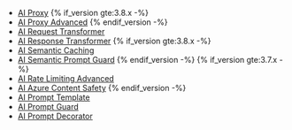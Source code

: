 * [AI Proxy](/hub/kong-inc/ai-proxy/)
{% if_version gte:3.8.x -%} 
* [AI Proxy Advanced](/hub/kong-inc/ai-proxy-advanced/) <span class="badge enterprise"></span>
{% endif_version -%}
* [AI Request Transformer](/hub/kong-inc/ai-request-transformer/)
* [AI Response Transformer](/hub/kong-inc/ai-response-transformer/)
{% if_version gte:3.8.x -%} 
* [AI Semantic Caching](/hub/kong-inc/ai-semantic-cache/) <span class="badge enterprise"></span>
* [AI Semantic Prompt Guard](/hub/kong-inc/ai-semantic-prompt-guard/) <span class="badge enterprise"></span>
{% endif_version -%}
{% if_version gte:3.7.x -%} 
* [AI Rate Limiting Advanced](/hub/kong-inc/ai-rate-limiting-advanced/) <span class="badge enterprise"></span>
* [AI Azure Content Safety](/hub/kong-inc/ai-azure-content-safety/) <span class="badge enterprise"></span>
{% endif_version -%}
* [AI Prompt Template](/hub/kong-inc/ai-prompt-template/)
* [AI Prompt Guard](/hub/kong-inc/ai-prompt-guard/)
* [AI Prompt Decorator](/hub/kong-inc/ai-prompt-decorator/)
